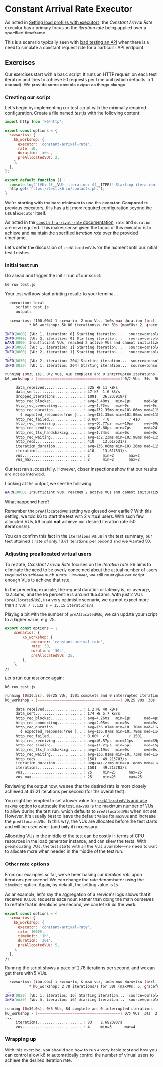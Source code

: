 # Constant Arrival Rate Executor

As noted in [Setting load profiles with executors](../08-Setting-load-profiles-with-executors.md#Constant-Arrival-Rate), the _Constant Arrival Rate_ executor has a primary focus on the _iteration rate_ being applied over a specified timeframe.

This is a scenario typically seen with [load testing an API](https://k6.io/docs/testing-guides/api-load-testing/) when there is a need to simulate a constant request rate for a particular API endpoint.

## Exercises

Our exercises start with a basic script. It runs an HTTP request on each test iteration and tries to achieve 50 requests per time unit (which defaults to 1 second). We provide some console output as things change.

### Creating our script

Let's begin by implementing our test script with the minimally required configuration. Create a file named _test.js_ with the following content:

```js
import http from 'k6/http';

export const options = {
  scenarios: {
    k6_workshop: {
      executor: 'constant-arrival-rate',
      rate: 50,
      duration: '30s',
      preAllocatedVUs: 2,
    },
  },
};

export default function () {
  console.log(`[VU: ${__VU}, iteration: ${__ITER}] Starting iteration...`);
  http.get('https://test.k6.io/contacts.php');
}
```

We're starting with the bare minimum to use the executor. Compared to previous executors, this has a bit more required configuration beyond the usual `executor` itself.

As noted in the [`constant-arrival-rate` documentation](https://k6.io/docs/using-k6/scenarios/executors/constant-arrival-rate/),  `rate` and `duration` are now required. This makes sense given the focus of this executor is to achieve and maintain the specified _iteration rate_ over the provided timeframe. 

Let's defer the discussion of `preAllocatedVUs` for the moment until our initial test finishes.

### Initial test run

Go ahead and trigger the initial run of our script:

```bash
k6 run test.js
```

Your test will now start printing results to your terminal...

```bash
  execution: local
     script: test.js
     output: -

  scenarios: (100.00%) 1 scenario, 2 max VUs, 1m0s max duration (incl. graceful stop):
           * k6_workshop: 50.00 iterations/s for 30s (maxVUs: 2, gracefulStop: 30s)

INFO[0000] [VU: 1, iteration: 0] Starting iteration...   source=console
INFO[0000] [VU: 2, iteration: 0] Starting iteration...   source=console
WARN[0000] Insufficient VUs, reached 2 active VUs and cannot initialize more  executor=constant-arrival-rate scenario=k6_workshop
INFO[0000] [VU: 1, iteration: 1] Starting iteration...   source=console
INFO[0000] [VU: 2, iteration: 1] Starting iteration...   source=console
...
INFO[0030] [VU: 2, iteration: 204] Starting iteration...  source=console
INFO[0030] [VU: 1, iteration: 204] Starting iteration...  source=console

running (0m30.1s), 0/2 VUs, 410 complete and 0 interrupted iterations
k6_workshop ✓ [======================================] 0/2 VUs  30s  50.00 iters/s

     data_received..................: 325 kB 11 kB/s
     data_sent......................: 47 kB  1.6 kB/s
     dropped_iterations.............: 1091   36.235918/s
     http_req_blocked...............: avg=3.48ms   min=1µs      med=6µs      max=256.93ms p(90)=10µs     p(95)=12µs    
     http_req_connecting............: avg=1.73ms   min=0s       med=0s       max=136.79ms p(90)=0s       p(95)=0s      
     http_req_duration..............: avg=132.35ms min=103.06ms med=115.38ms max=827.03ms p(90)=143.56ms p(95)=165.43ms
       { expected_response:true }...: avg=132.35ms min=103.06ms med=115.38ms max=827.03ms p(90)=143.56ms p(95)=165.43ms
     http_req_failed................: 0.00%  ✓ 0         ✗ 410
     http_req_receiving.............: avg=86.77µs  min=19µs     med=80µs     max=524µs    p(90)=142µs    p(95)=153.54µs
     http_req_sending...............: avg=26.88µs  min=7µs      med=24.5µs   max=194µs    p(90)=39.1µs   p(95)=43.54µs 
     http_req_tls_handshaking.......: avg=1.74ms   min=0s       med=0s       max=126.36ms p(90)=0s       p(95)=0s      
     http_req_waiting...............: avg=132.23ms min=102.98ms med=115.28ms max=826.93ms p(90)=143.43ms p(95)=165.28ms
     http_reqs......................: 410    13.617531/s
     iteration_duration.............: avg=136.06ms min=103.26ms med=115.77ms max=827.24ms p(90)=144.98ms p(95)=183ms   
     iterations.....................: 410    13.617531/s
     vus............................: 2      min=2       max=2
     vus_max........................: 2      min=2       max=2
```

Our test ran successfully. However, closer inspections show that our results are not as intended.

Looking at the output, we see the following:

```bash
WARN[0000] Insufficient VUs, reached 2 active VUs and cannot initialize more  executor=constant-arrival-rate scenario=k6_workshop
```

What happened here? 

Remember the `preAllocatedVUs` setting we glossed over earlier? With this setting, we told k6 to start the test with 2 virtual users. With such few allocated VUs, k6  could **not** achieve our desired iteration rate (50 iterations/s).

You can confirm this fact in the `iterations` value in the test summary; our test attained a rate of only 13.61 iterations per second and we wanted 50.

### Adjusting preallocated virtual users

To restate, _Constant Arrival Rate_  focuses on the _iteration rate_. k6 aims to eliminate the need to be overly concerned about the actual number of users required to achieve such a rate. However, we still must give our script enough VUs to achieve that rate. 

In the preceding example, the request duration or latency is, on average, 132.35ms, and the 95 percentile is around 165.43ms. With just 2 VUs (`preAllocatedVUs`), in a very optimistic scenario, we cannot expect more than `2 VUs / 0.132 s = 15.15 iterations/s`.

Playing a bit with the number of `preAllocatedVUs`, we can update your script to a higher value, e.g. 25.

```js
export const options = {
    scenarios: {
        k6_workshop: {
            executor: 'constant-arrival-rate',
            rate: 50,
            duration: '30s',
            preAllocatedVUs: 25,
        },
    },
};
```

Let's run our test once again:
```bash
k6 run test.js
```

```bash
running (0m30.5s), 00/25 VUs, 1501 complete and 0 interrupted iterations
k6_workshop ✓ [======================================] 00/25 VUs  30s  50.00 iters/s

     data_received..................: 1.2 MB 40 kB/s
     data_sent......................: 174 kB 5.7 kB/s
     http_req_blocked...............: avg=4.26ms   min=1µs      med=4µs      max=332.88ms p(90)=8µs      p(95)=14µs    
     http_req_connecting............: avg=2.05ms   min=0s       med=0s       max=167.98ms p(90)=0s       p(95)=0s      
     http_req_duration..............: avg=136.87ms min=101.78ms med=114.56ms max=862.77ms p(90)=146.68ms p(95)=184.36ms
       { expected_response:true }...: avg=136.87ms min=101.78ms med=114.56ms max=862.77ms p(90)=146.68ms p(95)=184.36ms
     http_req_failed................: 0.00%  ✓ 0         ✗ 1501
     http_req_receiving.............: avg=46.57µs  min=11µs     med=39µs     max=503µs    p(90)=82µs     p(95)=96µs    
     http_req_sending...............: avg=17.21µs  min=5µs      med=15µs     max=151µs    p(90)=28µs     p(95)=30µs    
     http_req_tls_handshaking.......: avg=2.19ms   min=0s       med=0s       max=203.88ms p(90)=0s       p(95)=0s      
     http_req_waiting...............: avg=136.81ms min=101.73ms med=114.5ms  max=862.74ms p(90)=146.57ms p(95)=184.31ms
     http_reqs......................: 1501   49.213783/s
     iteration_duration.............: avg=141.27ms min=101.88ms med=114.83ms max=862.9ms  p(90)=150.38ms p(95)=407.84ms
     iterations.....................: 1501   49.213783/s
     vus............................: 25     min=25      max=25
     vus_max........................: 25     min=25      max=25
```

Reviewing the output now, we see that the desired rate is more closely achieved at 49.21 iterations per second (for the overall test).

You might be tempted to set a lower value for [`preAllocatedVUs` and use `maxVUs` option](https://k6.io/docs/using-k6/scenarios/executors/constant-arrival-rate/) to autoscale the test. `maxVUs` is the maximum number of VUs to allow during the test run, which defaults to `preAllocatedVUs` when not set. However, it's usually best to leave the default value for `maxVUs` and increase the `preAllocatedVUs`. In this way, the VUs are allocated before the test starts and will be used when (and only if) necessary.

Allocating VUs in the middle of the test can be costly in terms of CPU resources in the load generator instance, and can skew the tests. With preallocating VUs, the test starts with all the VUs available―no need to wait to allocate more when needed in the middle of the test run.

### Other rate options

From our examples so far, we've been basing our _iteration rate_ upon iterations per second. We can change the rate denominator using the `timeUnit` option. Again, by default, the setting value is `1s`. 

As an example, let's say the aggregation of a service's logs shows that it receives 10,000 requests each hour. Rather than doing the math ourselves to restate that in iterations per second, we can let k6 do the work:

```js
export const options = {
  scenarios: {
    k6_workshop: {
      executor: 'constant-arrival-rate',
      rate: 10000,
      timeUnit: '1h',
      duration: '30s',
      preAllocatedVUs: 5,
    },
  },
};
```

Running the script shows a pace of 2.78 iterations per second, and we can get there with 5 VUs.

```bash
  scenarios: (100.00%) 1 scenario, 5 max VUs, 1m0s max duration (incl. graceful stop):
           * k6_workshop: 2.78 iterations/s for 30s (maxVUs: 5, gracefulStop: 30s)
...
INFO[0029] [VU: 1, iteration: 16] Starting iteration...  source=console
INFO[0030] [VU: 5, iteration: 16] Starting iteration...  source=console

running (0m30.0s), 0/5 VUs, 84 complete and 0 interrupted iterations
k6_workshop ✓ [======================================] 0/5 VUs  30s  2.78 iters/s
...
     iterations.....................: 83    2.682393/s
     vus............................: 4     min=3      max=4
```

### Wrapping up

With this exercise, you should see how to run a very basic test and how you can control allow k6 to automatically control the number of virtual users to achieve the desired iteration rate.
